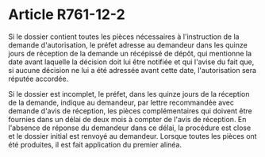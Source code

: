 # Article R761-12-2

<p>Si le dossier contient toutes les pièces nécessaires à l'instruction de la demande d'autorisation, le préfet adresse au demandeur dans les quinze jours de réception de la demande un récépissé de dépôt, qui mentionne la date avant laquelle la décision doit lui être notifiée et qui l'avise du fait que, si aucune décision ne lui a été adressée avant cette date, l'autorisation sera réputée accordée. </p><p> Si le dossier est incomplet, le préfet, dans les quinze jours de la réception de la demande, indique au demandeur, par lettre recommandée avec demande d'avis de réception, les pièces complémentaires qui doivent être fournies dans un délai de deux mois à compter de l'avis de réception. En l'absence de réponse du demandeur dans ce délai, la procédure est close et le dossier initial est renvoyé au demandeur. Lorsque toutes les pièces ont été produites, il est fait application du premier alinéa. </p>